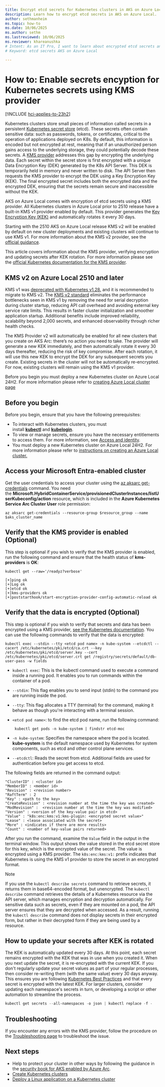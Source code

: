 ```yaml
---
title: Encrypt etcd secrets for Kubernetes clusters in AKS on Azure Local
description: Learn how to encrypt etcd secrets in AKS on Azure Local.
author: sethmanheim
ms.topic: how-to
ms.date: 10/06/2025
ms.author: sethm 
ms.lastreviewed: 10/06/2025
ms.reviewer: khareanushka
# Intent: As an IT Pro, I want to learn about encrypted etcd secrets and how they are used in my AKS deployment. 
# Keyword: etcd secrets AKS on Azure Local

---
```


# How to: Enable secrets encyption for Kubernetes secrets using KMS provider

[!INCLUDE [hci-applies-to-23h2](includes/hci-applies-to-23h2.md)]

Kubernetes clusters store small pieces of information called secrets in a persistent [Kubernetes secret store](https://kubernetes.io/docs/concepts/configuration/secret/) (etcd). These secrets often contain sensitive data: such as passwords, tokens, or certificates, critical to the operation of applications deployed on K8s. By default, this information is encoded but not encrypted at rest, meaning that if an unauthorized person gains access to the underlying storage, they could potentially decode these secrets. A [KMS provider](https://kubernetes.io/docs/tasks/administer-cluster/kms-provider/) addresses this gap by encrypting the underlying data.  Each secret within the secret store is first encrypted with a unique Data Encryption Key (DEK) generated by the K8s API Server. This DEK is temporarily held in memory and never written to disk. The API Server then requests the KMS provider to encrypt the DEK using a Key Encryption Key (KEK). The final encrypted secret includes both the encrypted data and the encrypted DEK, ensuring that the secrets remain secure and inaccessible without the KEK. 

AKS on Azure Local comes with encryption of etcd secrets using a KMS provider. All Kubernetes clusters in Azure Local prior to 2510 release have a built-in KMS v1 provider enabled by default. This provider generates the [Key Encryption Key (KEK)](https://kubernetes.io/docs/tasks/administer-cluster/kms-provider/#kms-encryption-and-per-object-encryption-keys) and automatically rotates it every 30 days.  

Starting with the 2510 AKS on Azure Local release KMS v2 will be enabled by default on new cluster deployments and existing clusters will continue to use KMS v1. For more information about the KMS v2 provider, see the [official guidance](https://kubernetes.io/docs/tasks/administer-cluster/kms-provider/). 

This article covers information about the KMS provider, verifying encryption and updating secrets after KEK rotation. For more information please see the [official Kubernetes documentation for the KMS provider](https://kubernetes.io/docs/tasks/administer-cluster/kms-provider/).



## KMS v2 on Azure Local 2510 and later 

KMS v1 was [deprecated with Kubernetes v1.28.](https://kubernetes.io/docs/tasks/administer-cluster/kms-provider/) and it is recommended to migrate to KMS v2. The [KMS v2 standard](https://kubernetes.io/blog/2022/09/09/kms-v2-improvements/) eliminates the performance bottlenecks seen in KMS v1 by removing the need for serial decryption during cluster startup, reducing API call overhead and avoiding external key service rate limits. This results in faster cluster initialization and smoother application startup. Additional benefits include improved reliability, scalability beyond 2,000 secrets, and enhanced observability through richer health checks.

The KMS Provider v2 will automatically be enabled for all new clusters that you create on AKS Arc: there’s no action you need to take.  The provider will generate a new KEK immediately, and then automatically rotate it every 30 days thereafter, reducing the risk of key compromise.  After each rotation, it will use this new KEK to encrypt the DEK for any subsequent secrets you create.  Existing secrets in the cluster will not be automatically re-encrypted. For now, existing clusters will remain using the KMS v1 provider.   

Before you begin you must deploy a new Kubernetes cluster on Azure Local 24H2. For more information please refer to [creating Azure Local cluster page](create-kubernetes-cluster.md)
## Before you begin

Before you begin, ensure that you have the following prerequisites:

- To interact with Kubernetes clusters, you must install [**kubectl**](https://kubernetes.io/docs/tasks/tools/) and [**kubelogin**](https://azure.github.io/kubelogin/install.html).
- To view or manage secrets, ensure you have the necessary entitlements to access them. For more information, see [Access and identity](concepts-security-access-identity.md#built-in-roles).
- You must deploy a new Kubernetes cluster on Azure Local 24H2. For more information please refer to [ instructions on creating an Azure Local cluster.](create-kubernetes-cluster.md)

## Access your Microsoft Entra-enabled cluster

Get the user credentials to access your cluster using the [az aksarc get-credentials](/cli/azure/aksarc#az-aksarc-get-credentials) command. You need the **Microsoft.HybridContainerService/provisionedClusterInstances/listUserKubeconfig/action** resource, which is included in the **Azure Kubernetes Service Arc Cluster User** role permission:

```azurecli
az aksarc get-credentials --resource-group $resource_group --name $aks_cluster_name
```

## Verify that the KMS provider is enabled (Optional)

This step is optional if you wish to verify that the KMS provider is enabled, run the following command and ensure that the health status of **kms-providers** is **OK**:

```azurecli
kubectl get --raw='/readyz?verbose'
```

```output
[+]ping ok
[+]Log ok
[+]etcd ok
[+]kms-providers ok
[+]poststarthook/start-encryption-provider-config-automatic-reload ok
```

## Verify that the data is encrypted (Optional)

This step is optional if you wish to verify that secrets and data has been encrypted using a KMS provider, [see the Kubernetes documentation](https://kubernetes.io/docs/tasks/administer-cluster/kms-provider/#verifying-that-the-data-is-encrypted). You can use the following commands to verify that the data is encrypted:

```azurecli
kubectl exec --stdin --tty <etcd pod name> -n kube-system --etcdctl --cacert /etc/kubernetes/pki/etcd/ca.crt --key /etc/kubernetes/pki/etcd/server.key --cert /etc/kubernetes/pki/etcd/server.crt get /registry/secrets/default/db-user-pass -w fields
```

- `kubectl exec`: This is the kubectl command used to execute a command inside a running pod. It enables you to run commands within the container of a pod.
- `--stdin`: This flag enables you to send input (stdin) to the command you are running inside the pod.
- `--tty`: This flag allocates a TTY (terminal) for the command, making it behave as though you're interacting with a terminal session.
- `<etcd pod name>`: to find the etcd pod name, run the following command:

  ```azurecli
   kubectl get pods -n kube-system | findstr etcd-moc
   ```

- `-n kube-system`: Specifies the namespace where the pod is located. **kube-system** is the default namespace used by Kubernetes for system components, such as etcd and other control plane services.
- `--etcdctl`: Reads the secret from etcd. Additional fields are used for authentication before you get access to etcd.

The following fields are returned in the command output:

```output
"ClusterID" : <cluster id> 
"MemberID" : <member id> 
"Revision" : <revision number> 
"RaftTerm" : 2 
"Key" : <path to the key>
"CreateRevision" : <revision number at the time the key was created> 
"ModRevision" :  <revision number at the time the key was modified> 
"Version" : <version of the key-value pair in etcd> 
"Value" : "k8s:enc:kms:v1:kms-plugin: <encrypted secret value>"  
"Lease" : <lease associated with the secret> 
"More" : <indicates if there are more results> 
"Count" : <number of key-value pairs returned> 
```

After you run the command, examine the `Value` field in the output in the terminal window. This output shows the value stored in the etcd secret store for this key, which is the encrypted value of the secret. The value is encrypted using a KMS provider. The `k8s:enc:kms:v1:` prefix indicates that Kubernetes is using the KMS v1 provider to store the secret in an encrypted format.

> [!NOTE]
> If you use the `kubectl describe secrets` command to retrieve secrets, it returns them in base64-encoded format, but unencrypted. The `kubectl describe` command retrieves the details of a Kubernetes resource via the API server, which manages encryption and decryption automatically. For sensitive data such as secrets, even if they are mounted on a pod, the API server ensures that they are decrypted when accessed. As a result, running the `kubectl describe` command does not display secrets in their encrypted form, but rather in their decrypted form if they are being used by a resource.

## How to update your secrets after KEK is rotated

The KEK is automatically updated every 30 days. At this point, each secret remains encrypted with the KEK that was in use when you created it. When you next update the secret, it is re-encrypted with the current KEK. If you don't regularly update your secret values as part of your regular processes, then consider re-writing them (with the same value) every 30 days anyway. This ensures you are following [Kubernetes Best Practices](https://kubernetes.io/docs/tasks/administer-cluster/encrypt-data/#ensure-all-secrets-are-encrypted) and that every secret is encrypted with the latest KEK. For larger clusters, consider updating each namespace's secrets in turn, or developing a script or other automation to streamline the process.

```powershell
kubectl get secrets --all-namespaces -o json | kubectl replace -f - 
```

## Troubleshooting

If you encounter any errors with the KMS provider, follow the procedure on the [Troubleshooting page](aks-troubleshoot.md) to troubleshoot the issue.

## Next steps

- Help to protect your cluster in other ways by following the guidance in the [security book for AKS enabled by Azure Arc](/azure/azure-arc/kubernetes/conceptual-security-book?toc=/azure/aks/aksarc/toc.json&bc=/azure/aks/aksarc/breadcrumb/toc.json).
- [Create Kubernetes clusters](aks-create-clusters-cli.md#deploy-the-application-and-load-balancer)
- [Deploy a Linux application on a Kubernetes cluster](deploy-linux-application.md)

